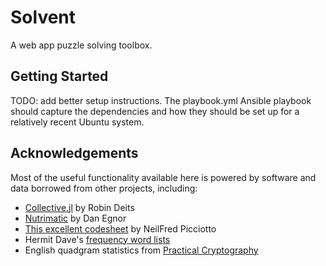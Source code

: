 # Solvent

A web app puzzle solving toolbox.

## Getting Started

TODO: add better setup instructions. The playbook.yml Ansible playbook should
capture the dependencies and how they should be set up for a relatively recent
Ubuntu system.

## Acknowledgements

Most of the useful functionality available here is powered by software and data
borrowed from other projects, including:

* [Collective.jl](https://github.com/rdeits/Collective.jl) by Robin Deits
* [Nutrimatic](https://nutrimatic.org/) by Dan Egnor
* [This excellent codesheet](http://www.derf.net/encodings/codesheet.pdf) by NeilFred Picciotto
* Hermit Dave's [frequency word lists](https://github.com/hermitdave/FrequencyWords)
* English quadgram statistics from [Practical Cryptography](http://practicalcryptography.com/cryptanalysis/text-characterisation/quadgrams/)
